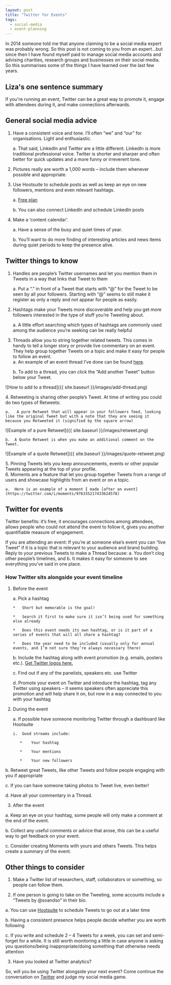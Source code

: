 ```yaml
---
layout: post
title: "Twitter for Events"
tags:
  - social-media
  - event-planning
---
```


In 2014 someone told me that anyone claiming to be a social media expert was probably wrong. So this post is not coming to you from an expert...but since then I have found myself paid to manage social media accounts and advising charities, research groups and businesses on their social media.  So this summarises some of the things I have learned over the last few years.   

## Liza's one sentence summary
If you're running an event, Twitter can be a great way to promote it, engage with attendees during it, and make connections afterwards.

## General social media advice
1.	Have a consistent voice and tone.  I’ll often “we” and “our” for organisations.  Light and enthusiastic.   
    
    a.	That said, LinkedIn and Twitter are a little different.	LinkedIn is more traditional professional voice. Twitter is shorter and sharper and often better for quick updates and a more funny or irreverent tone.
        
2.	Pictures really are worth a 1,000 words – include them whenever possible and appropriate. 

3.	Use Hootsuite to schedule posts as well as keep an eye on new followers, mentions and even relevant hashtags.  

    a.	[Free plan](https://hootsuite.com/plans/free)
    
    b.	You can also connect LinkedIn and schedule LinkedIn posts
    
4.	Make a ‘content calendar’.   

    a.	Have a sense of the busy and quiet times of year.  
    
    b.	You’ll want to do more finding of interesting articles and news items during quiet periods to keep the presence alive.

## Twitter things to know
1.	Handles are people’s Twitter usernames and let you mention them in Tweets in a way that links that Tweet to them
    
    a.	Put a “.” in front of a Tweet that starts with “@” for the Tweet to be seen by all your followers.  Starting with “@” seems to still make it register as only a reply and not appear for people as easily.   

2.	Hashtags make your Tweets more discoverable and help you get more followers interested in the type of stuff you’re Tweeting about.   

    a.	A little effort searching which types of hashtags are commonly used among the audience you’re seeking can be really helpful

3.	Threads allow you to string together related tweets.  This comes in handy to tell a longer story or provide live commentary on an event.  They help group together Tweets on a topic and make it easy for people to follow an event.    
    a.	An example of an event thread I’ve done can be found [here](https://twitter.com/Liza_Bolton/status/976332866626895873).
    
    b.	To add to a thread, you can click the “Add another Tweet” button below your Tweet.
  
 ![How to add to a thread]({{ site.baseurl }}/images/add-thread.png) 
 
4\.	Retweeting is sharing other people’s Tweet.  At time of writing you could do two types of Retweets:   
   
    a.	 A pure Retweet that will appear in your followers feed, looking like the original Tweet but with a note that they are seeing it because you Retweeted it (signified by the square arrow)

  ![Example of a pure Retweet]({{ site.baseurl }}/images/retweet.png)

    b.	A Quote Retweet is when you make an additional comment on the Tweet.

  ![Example of a quote Retweet]({{ site.baseurl }}/images/quote-retweet.png)
  
5\.	Pinning Tweets lets you keep announcements, events or other popular Tweets appearing at the top of your profile.   
6\.	Moments are a feature that let you group together Tweets from a range of users and showcase highlights from an event or on a topic.   

    a.	Here is an example of a moment I made [after an event](https://twitter.com/i/moments/976335217433624578)

## Twitter for events
Twitter benefits: it’s free, it encourages connections among attendees, allows people who could not attend the event to follow it, gives you another quantifiable measure of engagement.

If you are attending an event: If you’re at someone else’s event you can “live Tweet” if it is a topic that is relevant to your audience and brand building.  Reply to your previous Tweets to make a Thread because:
    a.	You don’t clog other people’s timelines, and
    b.	It makes it easy for someone to see everything you’ve said in one place.

### How Twitter sits alongside your event timeline
1.	Before the event 

    a.	Pick a hashtag  
    
        *	Short but memorable is the goal!
        
        *	Search it first to make sure it isn’t being used for something else already
        
        *	Does this event needs its own hashtag, or is it part of a series of events that will all share a hashtag?
        
        *	Does the year need to be included (usually only for annual events, and I’m not sure they’re always necessary there)
        
    b.	Include the hashtag along with event promotion (e.g.  emails, posters etc.). [Get Twitter logos here.](https://brand.twitter.com/en.html)
    
    c.	Find out if any of the panelists, speakers etc. use Twitter
    
    d.	Promote your event on Twitter and introduce the hashtag, tag any Twitter using speakers – it seems speakers often appreciate this promotion and will help share it on, but now in a way connected to you with your hashtag

2.	During the event

    a.	If possible have someone monitoring Twitter through a dashboard like Hootsuite
    
        i.	Good streams include:
        
           *	Your hashtag
           
           *	Your mentions
           
           *	Your new followers
           
  b.	Retweet great Tweets, like other Tweets and follow people engaging with you if appropriate
  
  c.	If you can have someone taking photos to Tweet live, even better!
  
  d.	Have all your commentary in a Thread.  


3.	After the event

  a.	Keep an eye on your hashtag, some people will only make a comment at the end of the event.   
  
  b.	Collect any useful comments or advice that arose, this can be a useful way to get feedback on your event.  
  
  c.	Consider creating Moments with yours and others Tweets.  This helps create a summary of the event.   

## Other things to consider
1.	Make   a Twitter list of researchers, staff, collaborators or something, so people can follow them.   

2.	If one person is going to take on the Tweeting, some accounts include a “Tweets by @soandso” in their bio.  

  a.	You can use [Hootsuite](https://hootsuite.com/plans/free) to schedule Tweets to go out at a later time
  
  b.	Having a consistent presence helps people decide whether you are worth following
  
  c.	If you write and schedule 2 – 4 Tweets for a week, you can set and semi-forget for a while. It is still worth monitoring a little in case anyone is asking you questions/being inappropriate/doing something that otherwise needs attention
  
3.	Have you looked at Twitter analytics?

So, will you be using Twitter alongside your next event? Come continue the conversation on [Twitter](https://twitter.com/Liza_Bolton) and judge my social media game.
